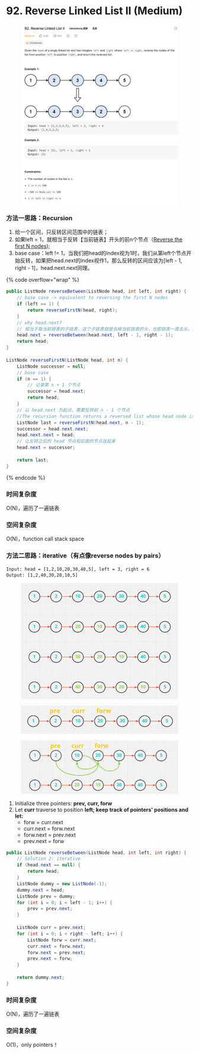 # 92. Reverse Linked List II (Medium)

<figure><img src="../../../.gitbook/assets/image (72).png" alt=""><figcaption></figcaption></figure>

### 方法一思路：Recursion

1. 给一个区间，只反转区间范围中的链表；
2. 如果left = 1，就相当于反转【当前链表】开头的前n个节点（[Reverse the first N nodes](fan-zhuan-lian-biao-qian-n-ge-jie-dian-reverse-the-firstnnodes.md));
3. base case：left != 1，当我们把head的index视为1时，我们从第left个节点开始反转，如果把head.next的index视作1，那么反转的区间应该为\[left - 1, right - 1]，head.next.next同理。

{% code overflow="wrap" %}
```java
public ListNode reverseBetween(ListNode head, int left, int right) {
    // base case -> equivalent to reversing the first N nodes
    if (left == 1) {
        return reverseFirstN(head, right);
    }
    // why head.next?
    // 相当于取当前链表的子链表，这个子链表就是去掉当前链表的头，也即链表一直去头，直到那个头就是起始的反转节点为止。
    head.next = reverseBetween(head.next, left - 1, right - 1);
    return head;
}

ListNode reverseFirstN(ListNode head, int n) {
    ListNode successor = null;
    // base case
    if (n == 1) {
        // 记录第 n + 1 个节点
        successor = head.next;
        return head;
    }
    // 以 head.next 为起点，需要反转前 n - 1 个节点
    //The recursion function returns a reversed list whose head node is "last"
    ListNode last = reverseFirstN(head.next, n - 1);
    successor = head.next.next;
    head.next.next = head;
    // 让反转之后的 head 节点和后面的节点连起来
    head.next = successor;

    return last;
}
```
{% endcode %}

### 时间复杂度

O(N)，遍历了一遍链表

### 空间复杂度

O(N)，function call stack space

### 方法二思路：iterative（有点像reverse nodes by pairs）

```
Input: head = [1,2,10,20,30,40,5], left = 3, right = 6
Output: [1,2,40,30,20,10,5]
```

<figure><img src="../../../.gitbook/assets/image (30).png" alt="" width="563"><figcaption></figcaption></figure>

<figure><img src="../../../.gitbook/assets/image (29).png" alt="" width="563"><figcaption></figcaption></figure>



<figure><img src="../../../.gitbook/assets/image (31).png" alt="" width="563"><figcaption></figcaption></figure>

1. Initialize three pointers: **prev, curr, forw**
2. Let **curr** traverse to position **left; keep track of pointers' positions and let:**
   * forw = curr.next
   * curr.next = forw.next
   * forw.next = prev.next
   * prev.next = forw

```java
public ListNode reverseBetween(ListNode head, int left, int right) {
    // Solution 2: iterative
    if (head.next == null) {
        return head;
    }
    ListNode dummy = new ListNode(-1);
    dummy.next = head;
    ListNode prev = dummy;
    for (int i = 0; i < left - 1; i++) {
        prev = prev.next;
    }

    ListNode curr = prev.next;
    for (int i = 0; i < right - left; i++) {
        ListNode forw = curr.next;
        curr.next = forw.next;
        forw.next = prev.next;
        prev.next = forw;
    }

    return dummy.next;
}
```

### 时间复杂度

O(N)，遍历了一遍链表

### 空间复杂度

O(1)，only pointers！
